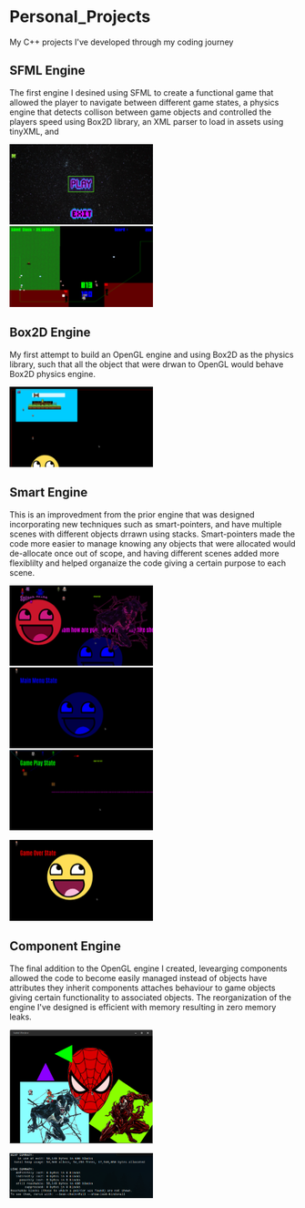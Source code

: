 # Personal_Projects
My C++ projects I've developed through my coding journey

<h2>SFML Engine</h2>
The first engine I desined using SFML to create a functional game that allowed the player to navigate between different game states, a physics engine that detects collison between game objects and controlled the players speed using Box2D library, an XML parser to load in assets using tinyXML, and  


<img src="images/Screenshot_2022-11-04_18-59-02.png" width="50%"></img> 
<img src="images/Screenshot_2022-11-04_18-59-38.png" width="50%"></img> 

<h2>Box2D Engine</h2>
 My first attempt to build an OpenGL engine and using Box2D as the physics library, such that all the object that were drwan to OpenGL would behave Box2D physics engine. 
 
 
 
<img src="images/Screenshot_2022-11-04_19-01-40.png" width="50%"></img> 


<h2>Smart Engine</h2>
This is an improvedment from the prior engine that was designed incorporating new techniques such as smart-pointers, and have multiple scenes with different objects drrawn using stacks. Smart-pointers made the code more easier to manage knowing any objects that were allocated would de-allocate once out of scope, and having different scenes added more flexiblilty and helped organaize the code giving a certain purpose to each scene. 


<img src="images/Screenshot_2022-11-04_19-02-12.png" width="50%"></img> 
<img src="images/Screenshot_2022-11-04_19-02-22.png" width="50%"></img> 
<img src="images/Screenshot_2022-11-04_19-02-30.png" width="50%"></img> 

<img src="images/Screenshot_2022-11-04_19-02-39.png" width="50%"></img>


<h2>Component Engine</h2>
The final addition to the OpenGL engine I created, levearging components allowed the code to become easily managed instead of objects have attributes they inherit components attaches behaviour to game objects giving certain functionality to associated objects. The reorganization of the engine I've designed is efficient with memory resulting in zero memory leaks.


<img src="images/Screenshot_2022-11-04_19-03-15.png" width="50%"></img>

<img src="images/Screenshot_2022-11-04_19-04-34.png" width="50%"></img>

